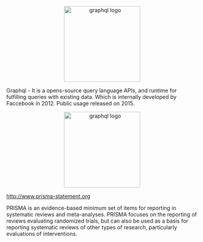 <p align="center"><img align="center" alt="graphql logo" width="200px" src="https://blog.knoldus.com/wp-content/uploads/2019/06/graphql.png" /></p>

Graphql - It is a opens-source query language APIs, and runtime for fulfilling queries with existing data. Which is internally developed by Faccebook in 2012. Public usage released on 2015.

<p align="center"><img align="center" alt="graphql logo" width="200px" src="https://blog.knoldus.com/wp-content/uploads/2019/06/graphql.png" /></p>

http://www.prisma-statement.org

PRISMA is an evidence-based minimum set of items for reporting in systematic reviews and meta-analyses. PRISMA focuses on the reporting of reviews evaluating randomized trials, but can also be used as a basis for reporting systematic reviews of other types of research, particularly evaluations of interventions.
